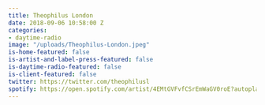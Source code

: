 ```yaml
---
title: Theophilus London
date: 2018-09-06 10:58:00 Z
categories:
- daytime-radio
image: "/uploads/Theophilus-London.jpeg"
is-home-featured: false
is-artist-and-label-press-featured: false
is-daytime-radio-featured: false
is-client-featured: false
twitter: https://twitter.com/theophilusl
spotify: https://open.spotify.com/artist/4EMtGVFvfCSrEmWaGV0roE?autoplay=true&v=A
---
```



